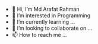 - 👋 Hi, I’m Md Arafat Rahman
- 👀 I’m interested in Programming 
- 🌱 I’m currently learning ...
- 💞️ I’m looking to collaborate on ...
- 📫 How to reach me ...

<!---
arafatcse2/arafatcse2 is a ✨ special ✨ repository because its `README.md` (this file) appears on your GitHub profile.
You can click the Preview link to take a look at your changes.
--->
